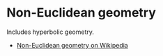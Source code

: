 # Non-Euclidean geometry

Includes hyperbolic geometry.

- [Non-Euclidean geometry on Wikipedia](https://en.wikipedia.org/wiki/Non-Euclidean_geometry)

